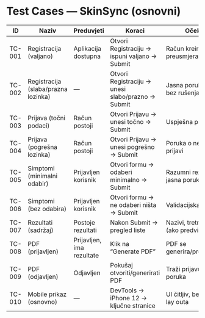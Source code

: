 # Test Cases — SkinSync (osnovni)

| ID     | Naziv                                 | Preduvjeti             | Koraci                                                                 | Očekivano |
|--------|---------------------------------------|------------------------|-------------------------------------------------------------------------|-----------|
| TC-001 | Registracija (valjano)                | Aplikacija dostupna    | Otvori Registraciju → ispuni valjano → Submit                          | Račun kreiran, preusmjeravanje/poruka |
| TC-002 | Registracija (slaba/prazna lozinka)   | —                      | Otvori Registraciju → unesi slabo/prazno → Submit                      | Jasna poruka o grešci, bez rušenja |
| TC-003 | Prijava (točni podaci)                | Račun postoji          | Otvori Prijavu → unesi točno → Submit                                  | Uspješna prijava |
| TC-004 | Prijava (pogrešna lozinka)            | Račun postoji          | Otvori Prijavu → unesi pogrešno → Submit                               | Poruka o neuspjeloj prijavi |
| TC-005 | Simptomi (minimalni odabir)           | Prijavljen korisnik    | Otvori formu → odaberi minimalno → Submit                              | Razumni rezultat ili jasna poruka |
| TC-006 | Simptomi (bez odabira)                | Prijavljen korisnik    | Otvori formu → ne odaberi ništa → Submit                               | Validacijska poruka |
| TC-007 | Rezultati (sadržaj)                   | Postoje rezultati      | Nakon Submit → pregled liste                                           | Nazivi, tretmani i okidači (ako predviđeno) |
| TC-008 | PDF (prijavljen)                      | Prijavljen, ima rezultate | Klik na “Generate PDF”                                               | PDF se generira/preuzima |
| TC-009 | PDF (odjavljen)                       | Odjavljen              | Pokušaj otvoriti/generirati PDF                                        | Traži prijavu ili prikladna poruka |
| TC-010 | Mobile prikaz (osnovno)               | —                      | DevTools → iPhone 12 → ključne stranice                                | UI čitljiv, bez lomljenja lay outa |
